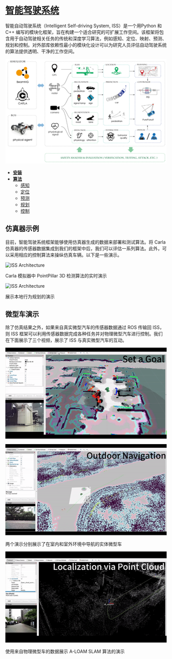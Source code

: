 # [智能驾驶系统](https://tis.ios.ac.cn/iss/) 

智能自动驾驶系统（Intelligent Self-driving System, ISS）是一个用Python 和 C++ 编写的模块化框架，旨在构建一个适合研究的可扩展工作空间。该框架将包含用于自动驾驶相关任务的传统和深度学习算法，例如感知、定位、映射、预测、规划和控制。对外部库依赖性最小的模块化设计可以为研究人员评估自动驾驶系统的算法提供透明、干净的工作空间。

![ISS Architecture](img/ecosys_iss/ISS_Framework.png)

* [__安装__](iss_install.md)
* [__算法__](iss_install.md)
    * [感知](algorithms/perception.md)
    * [定位](algorithms/localization.md)
    * [预测](algorithms/prediction.md)
    * [规划](algorithms/planning.md)
    * [控制](algorithms/control.md)



## 仿真器示例

目前，智能驾驶系统框架能够使用仿真器生成的数据来部署和测试算法。将 Carla 仿真器的传感器数据集成到我们的框架中后，我们可以评估一系列算法。此外，可以采用相应的控制算法来操纵仿真车辆。以下是一些演示。

<!-- ![type:video](img/ecosys_iss/following_1.mp4) --> 
![ISS Architecture](img/ecosys_iss/following_1.gif)


Carla 模拟器中 PointPillar 3D 检测算法的实时演示

![ISS Architecture](img/ecosys_iss/local_planning.gif)

展示本地行为规划的演示


## 微型车演示
除了仿真结果之外，如果来自真实微型汽车的传感器数据通过 ROS 传输回 ISS，则 ISS 框架可以利用传感器数据完成各种任务并对物理微型汽车进行控制。我们在下面展示了三个视频，展示了 ISS 与真实微型汽车的互动。

![ISS Architecture](img/ecosys_iss/nav_indoor_small.gif)

![ISS Architecture](img/ecosys_iss/nav_outdoor_small.gif)

两个演示分别展示了在室内和室外环境中导航的实体微型车

![ISS Architecture](img/ecosys_iss/localization_aloam_small.gif)

使用来自物理微型车的数据展示 A-LOAM SLAM 算法的演示

